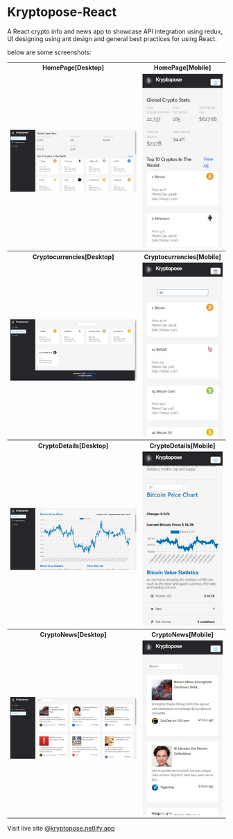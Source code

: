 # Kryptopose-React

A React crypto info and news app to showcase API integration using redux, UI designing using ant design and general best practices for using React.

below are some screenshots:

<table>
<tr>
  <th>HomePage[Desktop]</th>
  <th>HomePage[Mobile]</th>
 </tr>
  <tr>
    <td> <img src="./screenshots/Kryptopose-home-desktop.png" ></td>
    <td><img src="./screenshots/Kryptopose-home-mobile.png" ></td>
  </tr>
  <tr>
    <th>Cryptocurrencies[Desktop]</th>
    <th>Cryptocurrencies[Mobile]</th>
  <tr>
    <td> <img src="./screenshots/Kryptopose-currencies-desktop.png" ></td>
    <td><img src="./screenshots/Kryptopose-currencies-mobile.png"></td>
  </tr>
  <tr>
    <th>CryptoDetails[Desktop]</th>
    <th>CryptoDetails[Mobile]</th>
  <tr>
    <td> <img src="./screenshots/Kryptopose-details-desktop.png" ></td>
    <td><img src="./screenshots/Kryptopose-details-mobile.png" ></td>
  </tr>
  <tr>
    <th>CryptoNews[Desktop]</th>
    <th>CryptoNews[Mobile]</th>
  <tr>
    <td> <img src="./screenshots/Kryptopose-news-desktop.png"></td>
    <td><img src="./screenshots/Kryptopose-news-mobile.png"></td>
  </tr>
</table>

Visit live site @[kryptopose.netlify.app](https://kryptopose.netlify.app/) 
